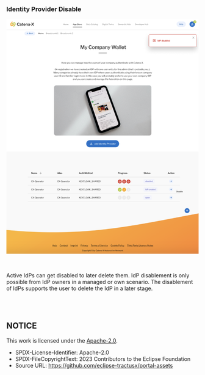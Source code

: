 ### Identity Provider Disable

<p align="center">
<img width="659" alt="image" src="https://raw.githubusercontent.com/eclipse-tractusx/portal-assets/main/docs/static/idp-overview-webpage-disable.png">
</p>

<br>

Active IdPs can get disabled to later delete them.
IdP disablement is only possible from IdP owners in a managed or own scenario.
The disablement of IdPs supports the user to delete the IdP in a later stage.

<br>
<br>

## NOTICE

This work is licensed under the [Apache-2.0](https://www.apache.org/licenses/LICENSE-2.0).

- SPDX-License-Identifier: Apache-2.0
- SPDX-FileCopyrightText: 2023 Contributors to the Eclipse Foundation
- Source URL: https://github.com/eclipse-tractusx/portal-assets
